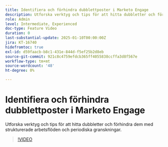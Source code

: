 ```yaml
---
title: Identifiera och förhindra dubblettposter i Marketo Engage
description: Utforska verktyg och tips för att hitta dubbletter och förhindra dem med strukturerade arbetsflöden och periodiska granskningar.
role: Admin
level: Intermediate, Experienced
doc-type: Feature Video
duration: 0
last-substantial-update: 2025-01-10T00:00:00Z
jira: KT-16740
hidefromtoc: true
exl-id: d59faacb-b8c1-431e-844d-f5ef25b2d8eb
source-git-commit: 921c8c4759efdcb365ff4055838ccffa3d8f567e
workflow-type: tm+mt
source-wordcount: '48'
ht-degree: 0%

---
```


# Identifiera och förhindra dubblettposter i Marketo Engage

Utforska verktyg och tips för att hitta dubbletter och förhindra dem med strukturerade arbetsflöden och periodiska granskningar.

>[!VIDEO](https://video.tv.adobe.com/v/3447102/?learn=on&enablevpops&captions=swe)
